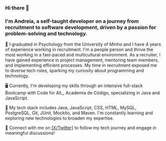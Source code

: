 ### Hi there 👋

### I'm Andreia, a self-taught developer on a journey from recruitment to software development, driven by a passion for problem-solving and technology.

🧠 I graduated in Psychology from the University of Minho and I have 4 years of experience working in recruitment. I'm a people person and thrive the most working in a fast-paced and multicultural environment. As a recruiter, I have gained experience in project management, mentoring team members, and implementing efficient processes. My time in recruitment exposed me to diverse tech roles, sparking my curiosity about programming and technology.

🖥️ Currently, I'm developing my skills through an intensive full-stack Bootcamp with Code for All_, Academia de Código, specializing in Java and JavaScript.

🌱 My tech stack includes Java, JavaScript, CSS, HTML, MySQL, PostgreSQL, Git, JUnit, Mockito, and Maven. I'm constantly learning and exploring new technologies to broaden my expertise.

🔭 Connect with me on [[X/Twitter]](https://twitter.com/andreiacribeir.) to follow my tech journey and engage in meaningful discussions!

